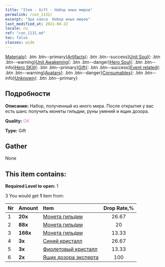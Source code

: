```yaml
---
title: "Item - Gift - Набор иных миров"
permalink: /con_1131/
excerpt: "Эра хаоса  Набор иных миров"
last_modified_at: 2021-04-22
locale: ru
ref: "con_1131.md"
toc: false
classes: wide
---
```

 [Materials](/ItemsRU/){: .btn .btn--primary}[Artifacts](/ItemsRU/Artifacts/){: .btn .btn--success}[Unit Soul](/ItemsRU/UnitSoul/){: .btn .btn--warning}[Unit Awakening](/ItemsRU/UnitAwakening/){: .btn .btn--danger}[Hero Soul](/ItemsRU/HeroSoul/){: .btn .btn--info}[Hero SKill](/ItemsRU/HeroSkill/){: .btn .btn--primary}[Gift](/ItemsRU/Gift/){: .btn .btn--success}[Event related](/ItemsRU/Events/){: .btn .btn--warning}[Avatars](/ItemsRU/Avatars/){: .btn .btn--danger}[Consumables](/ItemsRU/Consumables/){: .btn .btn--info}[Unknown](/ItemsRU/Unknown/){: .btn .btn--primary}

## Подробности
 **Описание:** Набор, полученный из иного мира. После открытия у вас есть шанс получить монеты гильдии, руны умений и ящик дозора.

 **Quality:** <span style="color: #DA70D6">OK</span>

 **Type:** Gift

## Gather

  None

## This item contains:

 **Required Level to open:** 1

 3 You would get **1** item  from:

  | Nr | Amount |     Item    | Drop Rate,% |
  |:---|:-------|:------------|:---------:|
  | 1 |  **20x** | [Монета гильдии](/ru/Items/con_896/) | 26.67 | 
  | 2 |  **88x** | [Монета гильдии](/ru/Items/con_896/) | 20 | 
  | 3 |  **166x** | [Монета гильдии](/ru/Items/con_896/) | 13.33 | 
  | 4 |  **3x** | [Синий кристалл](/ru/Items/con_716/) | 26.67 | 
  | 5 |  **3x** | [Фиолетовый кристалл](/ru/Items/con_720/) | 13.33 | 
  | 6 |  **2x** | [Ящик дозора эксперта](/ru/Items/con_760/) | 100 | 
